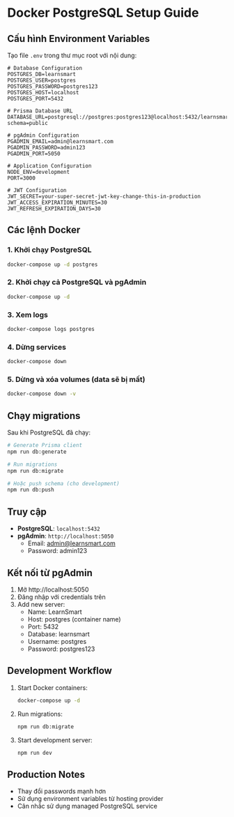 # Docker PostgreSQL Setup Guide

## Cấu hình Environment Variables

Tạo file `.env` trong thư mục root với nội dung:

```env
# Database Configuration
POSTGRES_DB=learnsmart
POSTGRES_USER=postgres
POSTGRES_PASSWORD=postgres123
POSTGRES_HOST=localhost
POSTGRES_PORT=5432

# Prisma Database URL
DATABASE_URL=postgresql://postgres:postgres123@localhost:5432/learnsmart?schema=public

# pgAdmin Configuration
PGADMIN_EMAIL=admin@learnsmart.com
PGADMIN_PASSWORD=admin123
PGADMIN_PORT=5050

# Application Configuration
NODE_ENV=development
PORT=3000

# JWT Configuration
JWT_SECRET=your-super-secret-jwt-key-change-this-in-production
JWT_ACCESS_EXPIRATION_MINUTES=30
JWT_REFRESH_EXPIRATION_DAYS=30
```

## Các lệnh Docker

### 1. Khởi chạy PostgreSQL
```bash
docker-compose up -d postgres
```

### 2. Khởi chạy cả PostgreSQL và pgAdmin
```bash
docker-compose up -d
```

### 3. Xem logs
```bash
docker-compose logs postgres
```

### 4. Dừng services
```bash
docker-compose down
```

### 5. Dừng và xóa volumes (data sẽ bị mất)
```bash
docker-compose down -v
```

## Chạy migrations

Sau khi PostgreSQL đã chạy:

```bash
# Generate Prisma client
npm run db:generate

# Run migrations
npm run db:migrate

# Hoặc push schema (cho development)
npm run db:push
```

## Truy cập

- **PostgreSQL**: `localhost:5432`
- **pgAdmin**: `http://localhost:5050`
  - Email: admin@learnsmart.com
  - Password: admin123

## Kết nối từ pgAdmin

1. Mở http://localhost:5050
2. Đăng nhập với credentials trên
3. Add new server:
   - Name: LearnSmart
   - Host: postgres (container name)
   - Port: 5432
   - Database: learnsmart
   - Username: postgres
   - Password: postgres123

## Development Workflow

1. Start Docker containers:
   ```bash
   docker-compose up -d
   ```

2. Run migrations:
   ```bash
   npm run db:migrate
   ```

3. Start development server:
   ```bash
   npm run dev
   ```

## Production Notes

- Thay đổi passwords mạnh hơn
- Sử dụng environment variables từ hosting provider
- Cân nhắc sử dụng managed PostgreSQL service 